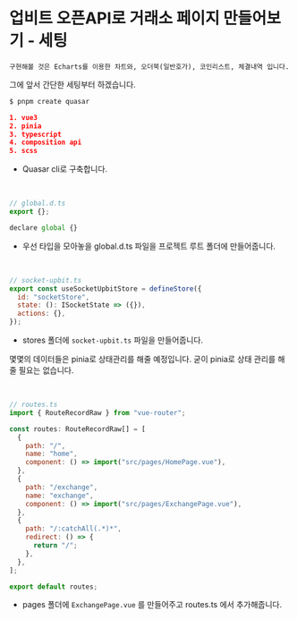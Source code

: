 # 업비트 오픈API로 거래소 페이지 만들어보기 - 세팅

`구현해볼 것은 Echarts를 이용한 차트와, 오더북(일반호가), 코인리스트, 체결내역 입니다.`

그에 앞서 간단한 세팅부터 하겠습니다.

```sh
$ pnpm create quasar
```

```json
1. vue3
2. pinia
3. typescript
4. composition api
5. scss
```

- Quasar cli로 구축합니다.

<br/>

```js
// global.d.ts
export {};

declare global {}
```

- 우선 타입을 모아놓을 global.d.ts 파일을 프로젝트 루트 폴더에 만들어줍니다.

<br/>

```js
// socket-upbit.ts
export const useSocketUpbitStore = defineStore({
  id: "socketStore",
  state: (): ISocketState => ({}),
  actions: {},
});
```

- stores 폴더에 `socket-upbit.ts` 파일을 만들어줍니다.

몇몇의 데이터들은 pinia로 상태관리를 해줄 예정입니다. 굳이 pinia로 상태 관리를 해줄 필요는 없습니다.

<br/>

```js
// routes.ts
import { RouteRecordRaw } from "vue-router";

const routes: RouteRecordRaw[] = [
  {
    path: "/",
    name: "home",
    component: () => import("src/pages/HomePage.vue"),
  },
  {
    path: "/exchange",
    name: "exchange",
    component: () => import("src/pages/ExchangePage.vue"),
  },
  {
    path: "/:catchAll(.*)*",
    redirect: () => {
      return "/";
    },
  },
];

export default routes;
```

- pages 폴더에 `ExchangePage.vue` 를 만들어주고 routes.ts 에서 추가해줍니다.
